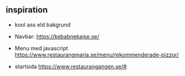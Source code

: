 ## inspiration
- kool ass eld bakgrund
- Navbar: https://kebabnekajse.se/

- Menu med javascript https://www.restaurangmaria.se/menu/rekommenderade-pizzor/

- startsida https://www.restaurangangen.se/#